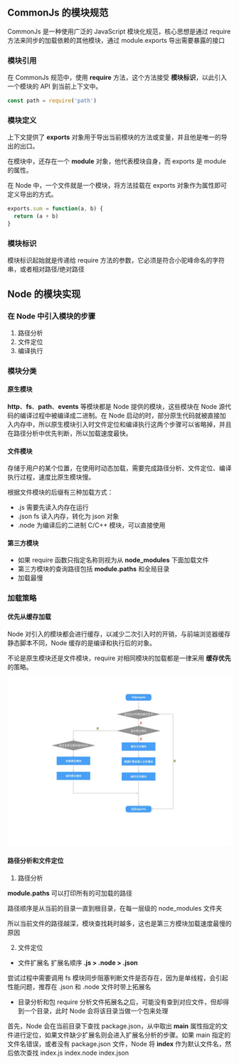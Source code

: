 ## CommonJs 的模块规范

CommonJs 是一种使用广泛的 JavaScript 模块化规范，核心思想是通过 require 方法来同步的加载依赖的其他模块，通过 module.exports 导出需要暴露的接口

### 模块引用

在 CommonJs 规范中，使用 **require** 方法，这个方法接受 **模块标识**，以此引入一个模块的 API 到当前上下文中。

```javascript
const path = require('path')
```

### 模块定义

上下文提供了 **exports** 对象用于导出当前模块的方法或变量，并且他是唯一的导出的出口。

在模块中，还存在一个 **module** 对象，他代表模块自身，而 exports 是 module 的属性。

在 Node 中，一个文件就是一个模块，将方法挂载在 exports 对象作为属性即可定义导出的方式。

```javascript
exports.sum = function(a, b) {
  return (a + b)
}
```

### 模块标识

模块标识起始就是传递给 require 方法的参数，它必须是符合小驼峰命名的字符串，或者相对路径/绝对路径

## Node 的模块实现

### 在 Node 中引入模块的步骤

1. 路径分析
2. 文件定位
3. 编译执行

### 模块分类

#### 原生模块

**http**、**fs**、**path**、**events** 等模块都是 Node 提供的模块，这些模块在 Node 源代码的编译过程中被编译成二进制。在 Node 启动的时，部分原生代码就被直接加入内存中，所以原生模块引入时文件定位和编译执行这两个步骤可以省略掉，并且在路径分析中优先判断，所以加载速度最快。

#### 文件模块

存储于用户的某个位置，在使用时动态加载，需要完成路径分析、文件定位、编译执行过程，速度比原生模块慢。

根据文件模块的后缀有三种加载方式：

- .js 需要先读入内存在运行
- .json fs 读入内存，转化为 json 对象
- .node 为编译后的二进制 C/C++ 模块，可以直接使用

#### 第三方模块

- 如果 require 函数只指定名称则视为从 **node_modules** 下面加载文件
- 第三方模块的查询路径包括 **module.paths** 和全局目录
- 加载最慢

### 加载策略

#### 优先从缓存加载

Node 对引入的模块都会进行缓存，以减少二次引入时的开销，与前端浏览器缓存静态脚本不同，Node 缓存的是编译和执行后的对象。

不论是原生模块还是文件模块，require 对相同模块的加载都是一律采用 **缓存优先** 的策略。

![文件加载顺序](../static/cache&#32;order.png)

#### 路径分析和文件定位

1. 路径分析

**module.paths** 可以打印所有的可加载的路径

路径顺序是从当前的目录一直到根目录，在每一层级的 node_modules 文件夹

所以当前文件的路径越深，模块查找耗时越多，这也是第三方模块加载速度最慢的原因

2. 文件定位

- 文件扩展名 扩展名顺序 **.js > .node > .json**

尝试过程中需要调用 fs 模块同步阻塞判断文件是否存在，因为是单线程，会引起性能问题，推荐在 .json 和 .node 文件时带上拓展名

- 目录分析和包 require 分析文件拓展名之后，可能没有查到对应文件，但却得到一个目录，此时 Node 会将该目录当做一个包来处理

首先，Node 会在当前目录下查找 package.json，从中取出 **main** 属性指定的文件进行定位，如果文件缺少扩展名则会进入扩展名分析的步骤。如果 main 指定的文件名错误，或者没有 package.json 文件，Node 将 **index** 作为默认文件名，然后依次查找 index.js index.node index.json